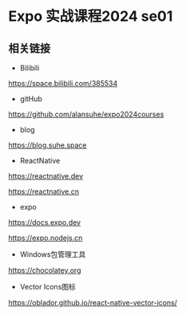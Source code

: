 # Expo 实战课程2024 se01

## 相关链接

- Bilibili

https://space.bilibili.com/385534

- gitHub

https://github.com/alansuhe/expo2024courses

- blog

https://blog.suhe.space

- ReactNative

https://reactnative.dev

https://reactnative.cn

- expo

https://docs.expo.dev

https://expo.nodejs.cn

- Windows包管理工具

https://chocolatey.org

- Vector Icons图标

https://oblador.github.io/react-native-vector-icons/